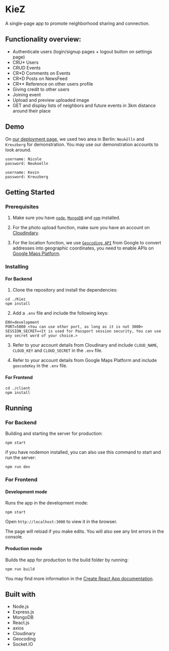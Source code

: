 # KieZ
A single-page app to promote neighborhood sharing and connection. 

## Functionality overview:
* Authenticate users (login/signup pages + logout button on settings page)
* CRU* Users
* CRUD Events
* CR*D Comments on Events
* CR*D Posts on NewsFeed
* CR** Reference on other users profile
* Giving credit to other users
* Joining event
* Upload and preview uploaded image
* GET and display lists of neighbors and future events in 3km distance around their place

## Demo
On [our deployment page](https://flavor-it.herokuapp.com/), we used two area in Berlin: `Neukölln` and `Kreuzberg` for demonstration. You may use our demonstration accounts to look around.
```
username: Nicole
password: Neukoelln
```
```
username: Kevin
password: Kreuzberg
```
## Getting Started
### Prerequisites
1. Make sure you have [`node`](https://nodejs.org/), [`MongoDB`](https://www.mongodb.com/) and [`npm`](https://www.npmjs.com/get-npm) installed.

2. For the photo upload function, make sure you have an account on [Cloudindary](https://cloudinary.com/).

3. For the location function, we use [`Geocoding API`](https://developers.google.com/maps/documentation/geocoding/start) from Google to convert addresses into geographic coordinates, you need to enable APIs on [Google Maps Platform](https://cloud.google.com/maps-platform/).

### Installing

#### For Backend

1. Clone the repository and install the dependencies:  
```
cd ./Kiez
npm install
```
2. Add a `.env` file and include the following keys:

```
ENV=development
PORT=5000 <You can use other port, as long as it is not 3000>
SESSION_SECRET=<It is used for Passport session security, You can use any secret word of your choice.>
```
3. Refer to your account details from Cloudinary and include `CLOUD_NAME`, `CLOUD_KEY` and `CLOUD_SECRET` in the `.env` file.

4. Refer to your account details from Google Maps Platform and include `geocodeKey` in the `.env` file.


#### For Frontend
```
cd ./client
npm install
```


## Running 

### For Backend
Building and starting the server for production:
```
npm start
```
if you have nodemon installed, you can also use this command to start and run the server:
```
npm run dev
```

### For Frontend
#### Development mode
Runs the app in the development mode:
```
npm start
```
Open `http://localhost:3000` to view it in the browser.

The page will reload if you make edits.
You will also see any lint errors in the console.


#### Production mode
Builds the app for production to the build folder by running:
```
npm run build
```


You may find more information in the [Create React App documentation](https://create-react-app.dev/docs/getting-started/).



## Built with

* Node.js
* Express.js
* MongoDB
* React.js
* axios
* Cloudinary
* Geocoding
* Socket.IO

